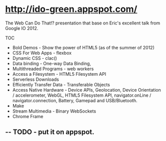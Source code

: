 http://ido-green.appspot.com/
=============================

The Web Can Do That!? presentation that base on Eric's excellent talk from Google IO 2012.

TOC
* Bold Demos - Show the power of HTML5 (as of the summer of 2012)
* CSS For Web Apps - flexbox
* Dynamic CSS - clac()
* Data binding - One-way Data Binding, <datalist>
* Multithreaded Programs - web workers
* Access a Filesystem - HTML5 Filesystem API
* Serverless Downloads
* Efficiently Transfer Data - Transferable Objects 
* Access Native Hardware - Device APIs, Geolocation, Device Orientation / accelerometer, WebGL, HTML5 Filesystem API, navigator.onLine / navigator.connection, Battery, Gamepad and USB/Bluetooth.
* Make <audio> Sexy Again
* Stream Multimedia - Binary WebSockets
* Chrome Frame


--
TODO - put it on appspot.
--
